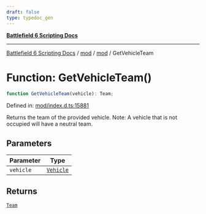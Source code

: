 ```yaml
---
draft: false
type: typedoc_gen
---
```


[**Battlefield 6 Scripting Docs**](../../../_index.md)

***

[Battlefield 6 Scripting Docs](../../../_index.md) / [mod](../../_index.md) / [mod](../_index.md) / GetVehicleTeam

# Function: GetVehicleTeam()

```ts
function GetVehicleTeam(vehicle): Team;
```

Defined in: [mod/index.d.ts:15881](https://github.com/battlefield-portal-community/portal-docs/blob/ff09b2690670f74de7e97198022e5a97ff1161ff/generators/santiago/mod/index.d.ts#L15881)

Returns the team of the provided vehicle. Note: A vehicle that is not occupied will have a neutral team.

## Parameters

| Parameter | Type |
| ------ | ------ |
| `vehicle` | [`Vehicle`](../Vehicle/_index.md) |

## Returns

[`Team`](../Team/_index.md)
